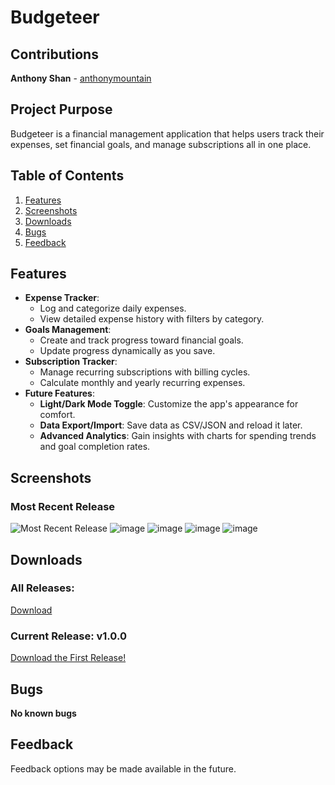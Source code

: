 # Budgeteer

## Contributions
**Anthony Shan** - [anthonymountain](https://github.com/anthonymountain)

## Project Purpose
Budgeteer is a financial management application that helps users track their expenses, set financial goals, and manage subscriptions all in one place.

## Table of Contents
1. [Features](#features)
2. [Screenshots](#screenshots)
3. [Downloads](#downloads)
4. [Bugs](#bugs)
5. [Feedback](#feedback)

## Features
* **Expense Tracker**:
  * Log and categorize daily expenses.
  * View detailed expense history with filters by category.
* **Goals Management**:
  * Create and track progress toward financial goals.
  * Update progress dynamically as you save.
* **Subscription Tracker**:
  * Manage recurring subscriptions with billing cycles.
  * Calculate monthly and yearly recurring expenses.
* **Future Features**:
  * **Light/Dark Mode Toggle**: Customize the app's appearance for comfort.
  * **Data Export/Import**: Save data as CSV/JSON and reload it later.
  * **Advanced Analytics**: Gain insights with charts for spending trends and goal completion rates.

## Screenshots

### Most Recent Release
![Most Recent Release](https://github.com/user-attachments/assets/1cb79ac1-a723-4288-a766-5b9b64d5835a)
![image](https://github.com/user-attachments/assets/e4612b46-9964-4be0-a294-6772e1f89c2e)
![image](https://github.com/user-attachments/assets/09342ff8-85f1-4b23-80ff-afe57bb6a5ca)
![image](https://github.com/user-attachments/assets/89abd8d8-f04c-42a4-9b08-a4d4f73c556a)
![image](https://github.com/user-attachments/assets/2d297365-1ebc-4701-97a6-a68c2757ecb1)


## Downloads
### All Releases:
[Download](https://github.com/anthonymountain/Budgeteer/releases)

### Current Release: v1.0.0
[Download the First Release!](https://github.com/anthonymountain/Budgeteer/releases/tag/latest)

## Bugs
**No known bugs**

## Feedback
Feedback options may be made available in the future.
